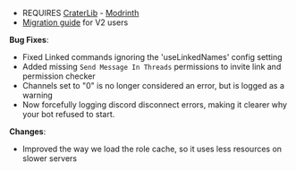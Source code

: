 - REQUIRES [CraterLib](https://www.curseforge.com/minecraft/mc-mods/craterlib) - [Modrinth](https://modrinth.com/mod/craterlib)
- [Migration guide](https://sdlink.fdd-docs.com/migration/) for V2 users


**Bug Fixes**:

* Fixed Linked commands ignoring the 'useLinkedNames' config setting
* Added missing `Send Message In Threads` permissions to invite link and permission checker
* Channels set to "0" is no longer considered an error, but is logged as a warning
* Now forcefully logging discord disconnect errors, making it clearer why your bot refused to start.


**Changes**:

* Improved the way we load the role cache, so it uses less resources on slower servers
